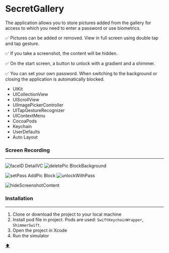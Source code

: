 # SecretGallery

<a id="anchor"></a>

The application allows you to store pictures added from the gallery for access to which you need to enter a password or use biometrics.

:white_check_mark: Pictures can be added or removed. View in full screen using double tap and tap gesture.

:white_check_mark: If you take a screenshot, the content will be hidden.

:white_check_mark: On the start screen, a button to unlock with a gradient and a shimmer. 

:white_check_mark: You can set your own password. When switching to the background or closing the application is automatically blocked.

+ UIKit
+ UICollectionView
+ UIScrollView
+ UIImagePickerController
+ UITapGestureRecognizer
+ UIContextMenu
+ CocoaPods
+ Keychain
+ UserDefaults
+ Auto Layout


### Screen Recording
___
![faceID DetailVC](https://user-images.githubusercontent.com/69522563/194270231-fd243019-bdfc-4c01-bc77-dfeb83adf70b.gif)
![deletePic BlockBackground](https://user-images.githubusercontent.com/69522563/194272085-f6dbf8f9-149d-4de9-bd9d-368404f2f565.gif)

![setPass AddPic Block](https://user-images.githubusercontent.com/69522563/194271469-0ba4ed15-4bd0-4691-bf63-76fb7c857793.gif)
![unlockWithPass](https://user-images.githubusercontent.com/69522563/194271697-2f20b149-e06c-4f4c-b514-2794caa3c24a.gif)

![hideScreenshotContent](https://user-images.githubusercontent.com/69522563/198576661-660fd3e6-2878-43c0-af23-4614eddb5c78.gif)

### Installation
___
1. Clone or download the project to your local machine
2. Install pod file in project. Pods are used: `SwiftKeychainWrapper`, `ShimmerSwift`.
3. Open the project in Xcode
4. Run the simulator

[:arrow_up:](#anchor)
